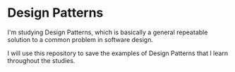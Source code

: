 # Design Patterns

I'm studying Design Patterns, which is basically a general repeatable solution to a common problem in software design.

I will use this repository to save the examples of Design Patterns that I learn throughout the studies.
